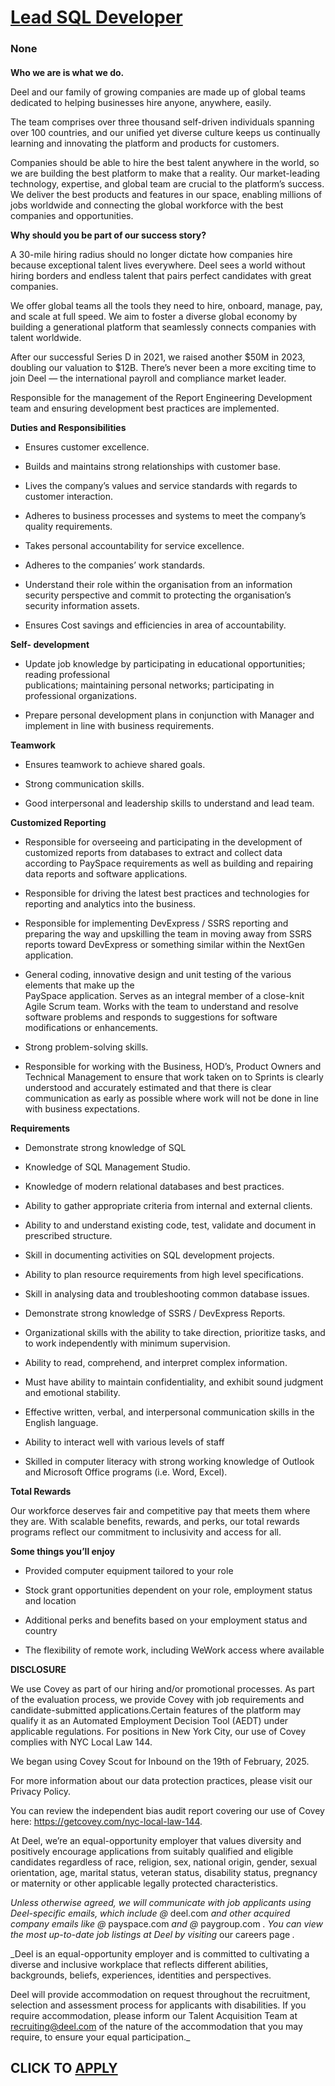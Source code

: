 # [Lead SQL Developer](https://www.remotewlb.com/apply/lead-sql-developer)  
### None  
####  

**Who we are is what we do.**

Deel and our family of growing companies are made up of global teams dedicated to helping businesses hire anyone, anywhere, easily.

The team comprises over three thousand self-driven individuals spanning over 100 countries, and our unified yet diverse culture keeps us continually learning and innovating the platform and products for customers.

Companies should be able to hire the best talent anywhere in the world, so we are building the best platform to make that a reality. Our market-leading technology, expertise, and global team are crucial to the platform’s success. We deliver the best products and features in our space, enabling millions of jobs worldwide and connecting the global workforce with the best companies and opportunities.

 **Why should you be part of our success story?**

A 30-mile hiring radius should no longer dictate how companies hire because exceptional talent lives everywhere. Deel sees a world without hiring borders and endless talent that pairs perfect candidates with great companies.

We offer global teams all the tools they need to hire, onboard, manage, pay, and scale at full speed. We aim to foster a diverse global economy by building a generational platform that seamlessly connects companies with talent worldwide.

After our successful Series D in 2021, we raised another $50M in 2023, doubling our valuation to $12B. There’s never been a more exciting time to join Deel — the international payroll and compliance market leader.

Responsible for the management of the Report Engineering Development team and ensuring development best practices are implemented.

**Duties and Responsibilities**

  * Ensures customer excellence. 

  * Builds and maintains strong relationships with customer base. 

  * Lives the company’s values and service standards with regards to customer interaction.

  * Adheres to business processes and systems to meet the company’s quality requirements.

  * Takes personal accountability for service excellence. 

  * Adheres to the companies’ work standards. 

  * Understand their role within the organisation from an information security perspective and commit to protecting the organisation’s security information assets. 

  * Ensures Cost savings and efficiencies in area of accountability. 

  
**Self- development**

  * Update job knowledge by participating in educational opportunities; reading professional   
publications; maintaining personal networks; participating in professional organizations.

  * Prepare personal development plans in conjunction with Manager and implement in line with business requirements. 

**Teamwork**

  * Ensures teamwork to achieve shared goals. 

  * Strong communication skills. 

  * Good interpersonal and leadership skills to understand and lead team. 

**Customized Reporting**

  * Responsible for overseeing and participating in the development of customized reports from databases to extract and collect data according to PaySpace requirements as well as building and repairing data reports and software applications. 

  * Responsible for driving the latest best practices and technologies for reporting and analytics into the business. 

  * Responsible for implementing DevExpress / SSRS reporting and preparing the way and upskilling the team in moving away from SSRS reports toward DevExpress or something similar within the NextGen application. 

  * General coding, innovative design and unit testing of the various elements that make up the   
PaySpace application. Serves as an integral member of a close-knit Agile Scrum team. Works with the team to understand and resolve software problems and responds to suggestions for software modifications or enhancements.

  * Strong problem-solving skills. 

  * Responsible for working with the Business, HOD’s, Product Owners and Technical Management to ensure that work taken on to Sprints is clearly understood and accurately estimated and that there is clear communication as early as possible where work will not be done in line with business expectations.

 **Requirements**

  * Demonstrate strong knowledge of SQL 

  * Knowledge of SQL Management Studio. 

  * Knowledge of modern relational databases and best practices. 

  * Ability to gather appropriate criteria from internal and external clients. 

  * Ability to and understand existing code, test, validate and document in prescribed structure. 

  * Skill in documenting activities on SQL development projects. 

  * Ability to plan resource requirements from high level specifications. 

  * Skill in analysing data and troubleshooting common database issues. 

  * Demonstrate strong knowledge of SSRS / DevExpress Reports. 

  * Organizational skills with the ability to take direction, prioritize tasks, and to work independently with minimum supervision.

  * Ability to read, comprehend, and interpret complex information. 

  * Must have ability to maintain confidentiality, and exhibit sound judgment and emotional stability. 

  * Effective written, verbal, and interpersonal communication skills in the English language. 

  * Ability to interact well with various levels of staff 

  * Skilled in computer literacy with strong working knowledge of Outlook and Microsoft Office programs (i.e. Word, Excel). 

**Total Rewards**

Our workforce deserves fair and competitive pay that meets them where they are. With scalable benefits, rewards, and perks, our total rewards programs reflect our commitment to inclusivity and access for all.

**Some things you’ll enjoy**

  * Provided computer equipment tailored to your role

  * Stock grant opportunities dependent on your role, employment status and location

  * Additional perks and benefits based on your employment status and country

  * The flexibility of remote work, including WeWork access where available

 **DISCLOSURE**

We use Covey as part of our hiring and/or promotional processes. As part of the evaluation process, we provide Covey with job requirements and candidate-submitted applications.Certain features of the platform may qualify it as an Automated Employment Decision Tool (AEDT) under applicable regulations. For positions in New York City, our use of Covey complies with NYC Local Law 144.

We began using Covey Scout for Inbound on the 19th of February, 2025.

For more information about our data protection practices, please visit our Privacy Policy.

You can review the independent bias audit report covering our use of Covey here: https://getcovey.com/nyc-local-law-144.

At Deel, we’re an equal-opportunity employer that values diversity and positively encourage applications from suitably qualified and eligible candidates regardless of race, religion, sex, national origin, gender, sexual orientation, age, marital status, veteran status, disability status, pregnancy or maternity or other applicable legally protected characteristics.

 _Unless otherwise agreed, we will communicate with job applicants using Deel-specific emails, which include @_ deel.com _and other acquired company emails like @_ payspace.com _and @_ paygroup.com _. You can view the most up-to-date job listings at Deel by visiting_ our careers page _._  
  
 _Deel is an equal-opportunity employer and is committed to cultivating a diverse and inclusive workplace that reflects different abilities, backgrounds, beliefs, experiences, identities and perspectives.  
  
Deel will provide accommodation on request throughout the recruitment, selection and assessment process for applicants with disabilities. If you require accommodation, please inform our Talent Acquisition Team at recruiting@deel.com of the nature of the accommodation that you may require, to ensure your equal participation._

  
## CLICK TO [APPLY](https://www.remotewlb.com/apply/lead-sql-developer)


